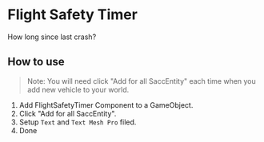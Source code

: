 # Flight Safety Timer
How long since last crash?

## How to use
> Note: You will need click "Add for all SaccEntity" each time when you add new vehicle to your world.
1. Add FlightSafetyTimer Component to a GameObject.
2. Click "Add for all SaccEntity".
3. Setup `Text` and `Text Mesh Pro` filed.
4. Done